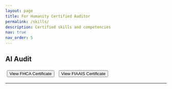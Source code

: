 ```yaml
---
layout: page
title: For Humanity Certified Auditor
permalink: /skills/
description: Certified skills and competencies
nav: true
nav_order: 5
---
```


## AI Audit

<button onclick="document.getElementById('modal-fhca').style.display='block'" style="margin: 5px;">
  View FHCA Certificate
</button>

<button onclick="document.getElementById('modal-fiaais').style.display='block'" style="margin: 5px;">
  View FIAAIS Certificate
</button>

<!-- FHCA Modal -->
<div id="modal-fhca" style="display:none; position:fixed; top:0; left:0; width:100%; height:100%; background:rgba(0,0,0,0.8); z-index:1000;">
  <div style="margin:5% auto; padding:20px; background:#fff; width:90%; max-width:800px; border-radius:12px; box-shadow:0 0 10px rgba(0,0,0,0.5); position:relative;">
    <span onclick="document.getElementById('modal-fhca').style.display='none'" style="position:absolute; top:10px; right:20px; font-size:24px; cursor:pointer;">&times;</span>
    <img src="/assets/img/FHCA_EUAIAct.png" alt="FHCA Certificate" style="width:100%; height:auto; border-radius:8px;">
  </div>
</div>

<!-- FIAAIS Modal -->
<div id="modal-fiaais" style="display:none; position:fixed; top:0; left:0; width:100%; height:100%; background:rgba(0,0,0,0.8); z-index:1000;">
  <div style="margin:5% auto; padding:20px; background:#fff; width:90%; max-width:800px; border-radius:12px; box-shadow:0 0 10px rgba(0,0,0,0.5); position:relative;">
    <span onclick="document.getElementById('modal-fiaais').style.display='none'" style="position:absolute; top:10px; right:20px; font-size:24px; cursor:pointer;">&times;</span>
    <img src="/assets/img/FIAAIS.png" alt="FIAAIS Certificate" style="width:100%; height:auto; border-radius:8px;">
  </div>
</div>

---
